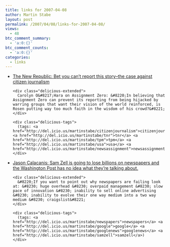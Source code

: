 ```yaml
---
title: links for 2007-04-08
author: Martin Stabe
layout: post
permalink: /2007/04/08/links-for-2007-04-08/
views:
  - 48
btc_comment_summary:
  - 'a:0:{}'
btc_comment_counts:
  - 'a:0:{}'
categories:
  - links
---
```

<ul class="delicious">
  <li>
    <div class="delicious-link">
      <a href="http://www.tnr.com/doc.mhtml?i=w070402&#038;s=ohara040607">The New Republic: Bet you can&#8217;t report this story&#8211;the case against citizen journalism</a>
    </div>
    
    <div class="delicious-extended">
      Carolyn O&#8217;Hara on Assignment Zero: &#8220;In believing that Assignment Zero can prevent its reporting from being hijacked by warring groups that want their vision of the world reinforced, is Rosen putting way too much faith in the wisdom of his crowd?&#8221;
    </div>
    
    <div class="delicious-tags">
      (tags: <a href="http://del.icio.us/martinstabe/citizenjournalism">citizenjournalism</a> <a href="http://del.icio.us/martinstabe/tnr">tnr</a> <a href="http://del.icio.us/martinstabe/tpm">tpm</a> <a href="http://del.icio.us/martinstabe/usa">usa</a> <a href="http://del.icio.us/martinstabe/newsassignment">newsassignment</a>)
    </div>
  </li>
  
  <li>
    <div class="delicious-link">
      <a href="http://www.calacanis.com/2007/04/07/sam-zell-is-going-to-lose-billions-on-newspapers-and-the-washing/">Jason Calacanis: Sam Zell is going to lose billions on newspapers and the Washington Post has no idea what they&#8217;re talking about.</a>
    </div>
    
    <div class="delicious-extended">
      &#8220;If you want to point out why newspapers are failing look at: &#8230; huge overhead &#8230; overpaid management &#8230; slow pace of innovation &#8230; inability to sell online advertising &#8230; inability to evolve their one way medium into a two way medium &#8230; craigslist&#8221;
    </div>
    
    <div class="delicious-tags">
      (tags: <a href="http://del.icio.us/martinstabe/newspapers">newspapers</a> <a href="http://del.icio.us/martinstabe/google">google</a> <a href="http://del.icio.us/martinstabe/googlenews">googlenews</a> <a href="http://del.icio.us/martinstabe/samzell">samzell</a>)
    </div>
  </li>
</ul>